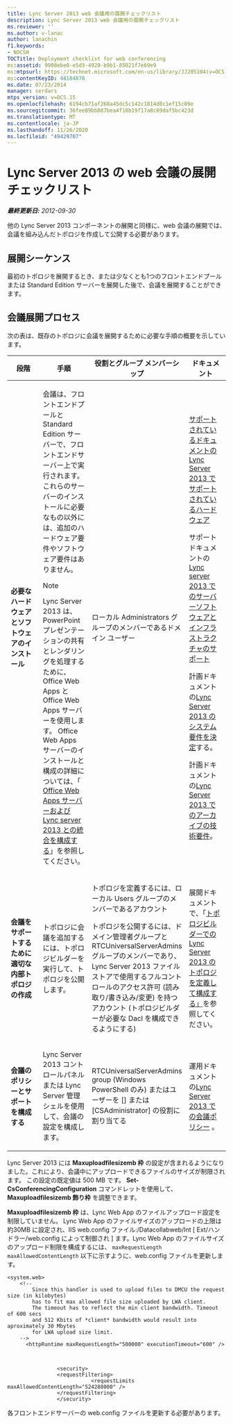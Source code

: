 ```yaml
---
title: Lync Server 2013 web 会議用の展開チェックリスト
description: Lync Server 2013 web 会議用の展開チェックリスト
ms.reviewer: ''
ms.author: v-lanac
author: lanachin
f1.keywords:
- NOCSH
TOCTitle: Deployment checklist for web conferencing
ms:assetid: 9908ebe0-e5d3-4920-b9b1-85021f7e69e9
ms:mtpsurl: https://technet.microsoft.com/en-us/library/JJ205104(v=OCS.15)
ms:contentKeyID: 48184878
ms.date: 07/23/2014
manager: serdars
mtps_version: v=OCS.15
ms.openlocfilehash: 6194cb71af268a45dc5c142c1814d8c1ef15c09e
ms.sourcegitcommit: 36fee89bb887bea4f18b19f17a8c69daf5bc423d
ms.translationtype: MT
ms.contentlocale: ja-JP
ms.lasthandoff: 11/26/2020
ms.locfileid: "49429707"
---
```

# <a name="deployment-checklist-for-web-conferencing-in-lync-server-2013"></a>Lync Server 2013 の web 会議の展開チェックリスト

<div data-xmlns="http://www.w3.org/1999/xhtml">

<div class="topic" data-xmlns="http://www.w3.org/1999/xhtml" data-msxsl="urn:schemas-microsoft-com:xslt" data-cs="https://msdn.microsoft.com/">

<div data-asp="https://msdn2.microsoft.com/asp">



</div>

<div id="mainSection">

<div id="mainBody">

<span> </span>

_**最終更新日:** 2012-09-30_

他の Lync Server 2013 コンポーネントの展開と同様に、web 会議の展開では、会議を組み込んだトポロジを作成して公開する必要があります。

<div>

## <a name="deployment-sequence"></a>展開シーケンス

最初のトポロジを展開するとき、または少なくとも1つのフロントエンドプールまたは Standard Edition サーバーを展開した後で、会議を展開することができます。

</div>

<div>

## <a name="conferencing-deployment-process"></a>会議展開プロセス

次の表は、既存のトポロジに会議を展開するために必要な手順の概要を示しています。


<table>
<colgroup>
<col style="width: 25%" />
<col style="width: 25%" />
<col style="width: 25%" />
<col style="width: 25%" />
</colgroup>
<thead>
<tr class="header">
<th>段階</th>
<th>手順</th>
<th>役割とグループ メンバーシップ</th>
<th>ドキュメント</th>
</tr>
</thead>
<tbody>
<tr class="odd">
<td><p><strong>必要なハードウェアとソフトウェアのインストール</strong></p></td>
<td><p>会議は、フロントエンドプールと Standard Edition サーバーで、フロントエンドサーバー上で実行されます。 これらのサーバーのインストールに必要なもの以外には、追加のハードウェア要件やソフトウェア要件はありません。</p>
<div>

> [!NOTE]  
> Lync Server 2013 は、PowerPoint プレゼンテーションの共有とレンダリングを処理するために、Office Web Apps と Office Web Apps サーバーを使用します。 Office Web Apps サーバーのインストールと構成の詳細については、「 <A href="lync-server-2013-enabling-office-web-apps-server-and-lync-server-2013.md">Office Web Apps サーバーおよび Lync server 2013 との統合を構成する</A>」を参照してください。


</div></td>
<td><p>ローカル Administrators グループのメンバーであるドメイン ユーザー</p></td>
<td><p><a href="lync-server-2013-supported-hardware.md">サポートされているドキュメントの Lync Server 2013 でサポートされているハードウェア</a></p>
<p>サポートドキュメントの<a href="lync-server-2013-server-software-and-infrastructure-support.md">Lync server 2013 でのサーバーソフトウェアとインフラストラクチャのサポート</a></p>
<p>計画ドキュメントの<a href="lync-server-2013-determining-your-system-requirements.md">Lync Server 2013 のシステム要件を決定</a>する。</p>
<p>計画ドキュメントの<a href="lync-server-2013-technical-requirements-for-archiving.md">Lync Server 2013 でのアーカイブの技術要件</a>。</p></td>
</tr>
<tr class="even">
<td><p><strong>会議をサポートするために適切な内部トポロジの作成</strong></p></td>
<td><p>トポロジに会議を追加するには、トポロジビルダーを実行して、トポロジを公開します。</p></td>
<td><p>トポロジを定義するには、ローカル Users グループのメンバーであるアカウント</p>
<p>トポロジを公開するには、ドメイン管理者グループと RTCUniversalServerAdmins グループのメンバーであり、Lync Server 2013 ファイルストアで使用するフルコントロールのアクセス許可 (読み取り/書き込み/変更) を持つアカウント (トポロジビルダーが必要な Dacl を構成できるようにする)</p></td>
<td><p>展開ドキュメントで、「<a href="lync-server-2013-define-and-configure-a-topology-in-topology-builder.md">トポロジビルダーでの Lync Server 2013 のトポロジを定義して構成する」</a>を参照してください。</p></td>
</tr>
<tr class="odd">
<td><p><strong>会議のポリシーとサポートを構成する</strong></p></td>
<td><p>Lync Server 2013 コントロールパネルまたは Lync Server 管理シェルを使用して、会議の設定を構成します。</p></td>
<td><p>RTCUniversalServerAdmins group (Windows PowerShell のみ) またはユーザーを [] または [CSAdministrator] の役割に割り当てる</p></td>
<td><p>運用ドキュメントの<a href="lync-server-2013-conferencing-policies.md">Lync Server 2013 での会議ポリシー</a> 。</p></td>
</tr>
</tbody>
</table>


Lync Server 2013 には **Maxuploadfilesizemb 枠** の設定が含まれるようになりました。これにより、会議中にアップロードできるファイルのサイズが制限されます。 この設定の既定値は 500 MB です。 **Set-CsConferencingConfiguration** コマンドレットを使用して、 **Maxuploadfilesizemb 飾り枠** を調整できます。

**Maxuploadfilesizemb 枠** は、Lync Web App のファイルアップロード設定を制限していません。 Lync Web App のファイルサイズのアップロードの上限は約30MB に設定され、IIS web.config ファイル:/Datacollabweb/Int \[ Ext/ハンドラー/web.config によって制御され \] ます。Lync Web App のファイルサイズのアップロード制限を構成するには、 `maxRequestLength` `maxAllowedContentLength` 以下に示すように、web.config ファイルを更新します。

    <system.web>
        <!-- 
            Since this handler is used to upload files to DMCU the request size (in kilobytes) 
            has to fit max allowed file size uploaded by LWA client.
            The timeout has to reflect the min client bandwidth. Timeout of 600 secs 
            and 512 Kbits of *client* bandwidth would result into aproximately 30 Mbytes 
            for LWA upload size limit.
        -->
          <httpRuntime maxRequestLength="500000" executionTimeout="600" />
    
    
    
                    <security>
                    <requestFiltering>
                               <requestLimits maxAllowedContentLength="524288000" />
                    </requestFiltering>
                    </security>

各フロントエンドサーバーの web.config ファイルを更新する必要があります。

</div>

</div>

<span> </span>

</div>

</div>

</div>

